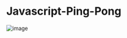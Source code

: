 # Javascript-Ping-Pong

![image](https://user-images.githubusercontent.com/51375919/163254383-59cc355a-2f60-4e52-9022-591f0241becb.png)
